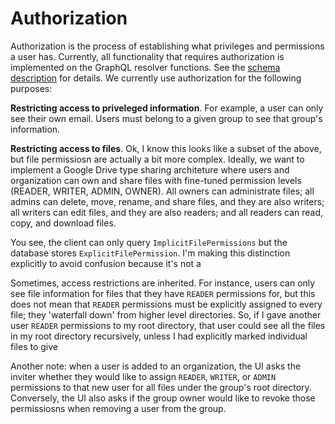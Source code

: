 # Authorization

Authorization is the process of establishing what privileges and permissions a user has. Currently, all functionality that requires authorization is implemented on the GraphQL resolver functions. See the [schema description](/docs/backend.md) for details. We currently use authorization for the following purposes:

**Restricting access to priveleged information**. For example, a user can only see their own email. Users must belong to a given group to see that group's information.

**Restricting access to files**. Ok, I know this looks like a subset of the above, but file permissiosn are actually a bit more complex. Ideally, we want to implement a Google Drive type sharing architeture where users and organization can own and share files with fine-tuned permission levels (READER, WRITER, ADMIN, OWNER). All owners can administrate files; all admins can delete, move, rename, and share files, and they are also writers; all writers can edit files, and they are also readers; and all readers can read, copy, and download files.

You see, the client can only query `ImplicitFilePermissions` but the database stores `ExplicitFilePermission`. I'm making this distinction explicitly to avoid confusion because it's not a

Sometimes, access restrictions are inherited. For instance, users can only see file information for files that they have `READER` permissions for, but this does not mean that `READER` permissions must be explicitly assigned to every file; they 'waterfall down' from higher level directories. So, if I gave another user `READER` permissions to my root directory, that user could see all the files in my root directory recursively, unless I had explicitly marked individual files to give

Another note: when a user is added to an organization, the UI asks the inviter whether they would like to assign `READER`, `WRITER`, or `ADMIN` permissions to that new user for all files under the group's root directory. Conversely, the UI also asks if the group owner would like to revoke those permissiosns when removing a user from the group.
